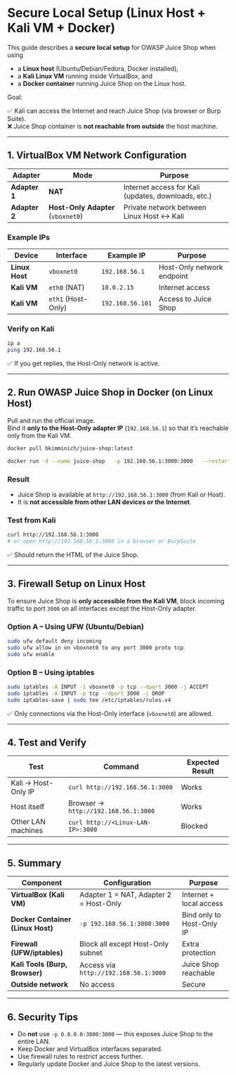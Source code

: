 # Secure Local Setup (Linux Host + Kali VM + Docker)

This guide describes a **secure local setup** for OWASP Juice Shop when using

- a **Linux host** (Ubuntu/Debian/Fedora, Docker installed),
- a **Kali Linux VM** running inside VirtualBox, and
- a **Docker container** running Juice Shop on the Linux host.

Goal:  

✅ Kali can access the Internet and reach Juice Shop (via browser or Burp Suite).  
❌ Juice Shop container is **not reachable from outside** the host machine.

---

## 1. VirtualBox VM Network Configuration

| Adapter       | Mode                               | Purpose                                             |
|---------------|------------------------------------|-----------------------------------------------------|
| **Adapter 1** | **NAT**                            | Internet access for Kali (updates, downloads, etc.) |
| **Adapter 2** | **Host-Only Adapter** (`vboxnet0`) | Private network between Linux Host ↔ Kali           |

### Example IPs

| Device         | Interface          | Example IP       | Purpose                    |
|----------------|--------------------|------------------|----------------------------|
| **Linux Host** | `vboxnet0`         | `192.168.56.1`   | Host-Only network endpoint |
| **Kali VM**    | `eth0` (NAT)       | `10.0.2.15`      | Internet access            |
| **Kali VM**    | `eth1` (Host-Only) | `192.168.56.101` | Access to Juice Shop       |

### Verify on Kali

```bash
ip a
ping 192.168.56.1
```

✅ If you get replies, the Host-Only network is active.

---

## 2. Run OWASP Juice Shop in Docker (on Linux Host)

Pull and run the official image.  
Bind it **only to the Host-Only adapter IP** (`192.168.56.1`) so that it’s reachable only from the Kali VM.

```bash
docker pull bkimminich/juice-shop:latest

docker run -d --name juice-shop   -p 192.168.56.1:3000:3000   --restart unless-stopped   bkimminich/juice-shop:latest
```

### Result

- Juice Shop is available at `http://192.168.56.1:3000` (from Kali or Host).
- It is **not accessible from other LAN devices or the Internet**.

### Test from Kali

```bash
curl http://192.168.56.1:3000
# or open http://192.168.56.1:3000 in a browser or BurpSuite
```

✅ Should return the HTML of the Juice Shop.

---

## 3. Firewall Setup on Linux Host

To ensure Juice Shop is **only accessible from the Kali VM**, block incoming traffic to port `3000` on all interfaces except the Host-Only adapter.

### Option A – Using UFW (Ubuntu/Debian)

```bash
sudo ufw default deny incoming
sudo ufw allow in on vboxnet0 to any port 3000 proto tcp
sudo ufw enable
```

### Option B – Using iptables

```bash
sudo iptables -A INPUT -i vboxnet0 -p tcp --dport 3000 -j ACCEPT
sudo iptables -A INPUT -p tcp --dport 3000 -j DROP
sudo iptables-save | sudo tee /etc/iptables/rules.v4
```

✅ Only connections via the Host-Only interface (`vboxnet0`) are allowed.

---

## 4. Test and Verify

| Test                | Command                              | Expected Result  |
|---------------------|--------------------------------------|------------------|
| Kali → Host-Only IP | `curl http://192.168.56.1:3000`      | Works            |
| Host itself         | Browser → `http://192.168.56.1:3000` | Works            |
| Other LAN machines  | `curl http://<Linux-LAN-IP>:3000`    | Blocked          |

---

## 5. Summary

| Component                         | Configuration                          | Purpose                   |
|-----------------------------------|----------------------------------------|---------------------------|
| **VirtualBox (Kali VM)**          | Adapter 1 = NAT, Adapter 2 = Host-Only | Internet + local access   |
| **Docker Container (Linux Host)** | `-p 192.168.56.1:3000:3000`            | Bind only to Host-Only IP |
| **Firewall (UFW/iptables)**       | Block all except Host-Only subnet      | Extra protection          |
| **Kali Tools (Burp, Browser)**    | Access via `http://192.168.56.1:3000`  | Juice Shop reachable      |
| **Outside network**               | No access                              | Secure                    |

---

## 6. Security Tips

- Do **not** use `-p 0.0.0.0:3000:3000` — this exposes Juice Shop to the entire LAN.
- Keep Docker and VirtualBox interfaces separated.
- Use firewall rules to restrict access further.
- Regularly update Docker and Juice Shop to the latest versions.
